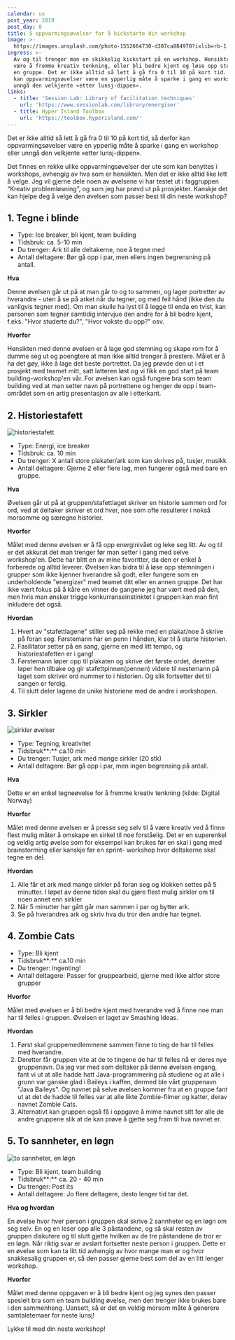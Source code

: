 ```yaml
---
calendar: ux
post_year: 2019
post_day: 8
title: 5 oppvarmingsøvelser for å kickstarte din workshop
image: >-
  https://images.unsplash.com/photo-1552664730-d307ca884978?ixlib=rb-1.2.1&ixid=eyJhcHBfaWQiOjEyMDd9&auto=format&fit=crop&w=1650&q=80
ingress: >-
  Av og til trenger man en skikkelig kickstart på en workshop. Hensikten kan
  være å fremme kreativ tenkning, eller bli bedre kjent og løse opp stemningen i
  en gruppe. Det er ikke alltid så lett å gå fra 0 til 10 på kort tid. Derfor
  kan oppvarmingsøvelser være en ypperlig måte å sparke i gang en workshop eller
  unngå den velkjente «etter lunsj-dippen».
links:
  - title: 'Session Lab: Library of facilitation techniques'
    url: 'https://www.sessionlab.com/library/energiser'
  - title: Hyper Island Toolbox
    url: 'https://toolbox.hyperisland.com/'
---
```

Det er ikke alltid så lett å gå fra 0 til 10 på kort tid, så derfor kan oppvarmingsøvelser være en ypperlig måte å sparke i gang en workshop eller unngå den velkjente «etter lunsj-dippen».

Det finnes en rekke ulike oppvarmingsøvelser der ute som kan benyttes i workshops, avhengig av hva som er hensikten. Men det er ikke alltid like lett å velge. Jeg vil gjerne dele noen av øvelsene vi har testet ut i faggruppen “Kreativ problemløsning”, og som jeg har prøvd ut på prosjekter. Kanskje det kan hjelpe deg å velge den øvelsen som passer best til din neste workshop?

## 1. Tegne i blinde

* Type: Ice breaker, bli kjent, team building
* Tidsbruk: ca. 5-10 min
* Du trenger: Ark til alle deltakerne, noe å tegne med
* Antall deltagere: Bør gå opp i par, men ellers ingen begrensning på antall. 

**Hva** 

Denne øvelsen går ut på at man går to og to sammen, og lager portretter av hverandre - uten å se på arket når du tegner, og med feil hånd (ikke den du vanligvis tegner med). Om man skulle ha lyst til å legge til enda en tvist, kan personen som tegner samtidig intervjue den andre for å bli bedre kjent, f.eks. "Hvor studerte du?", "Hvor vokste du opp?" osv. 

**Hvorfor**

Hensikten med denne øvelsen er å lage god stemning og skape rom for å dumme seg ut og poengtere at man ikke alltid trenger å prestere. Målet er å ha det gøy, ikke å lage det beste portrettet. Da jeg prøvde den ut i et prosjekt med teamet mitt, satt latteren løst og vi fikk en god start på team building-workshop'en vår. For øvelsen kan også fungere bra som team building ved at man setter navn på portrettene og henger de opp i team-området som en artig presentasjon av alle i etterkant. 

## 2. Historiestafett

![historiestafett](https://i.ibb.co/bP326SZ/Historiestafett.jpg)

* Type: Energi, ice breaker
* Tidsbruk: ca. 10 min
* Du trenger: X antall store plakater/ark som kan skrives på, tusjer, musikk
* Antall deltagere: Gjerne 2 eller flere lag, men fungerer også med bare en gruppe.

**Hva** 

Øvelsen går ut på at gruppen/stafettlaget skriver en historie sammen ord for ord, ved at deltaker skriver et ord hver, noe som ofte resulterer i nokså morsomme og særegne historier. 

**Hvorfor**

Målet med denne øvelsen er å få opp energinivået og leke seg litt. Av og til er det akkurat det man trenger før man setter i gang med selve workshop'en. Dette har blitt en av mine favoritter, da den er enkel å forberede og alltid leverer. Øvelsen kan bidra til å løse opp stemningen i grupper som ikke kjenner hverandre så godt, eller fungere som en underholdende "energizer" med teamet ditt eller en annen gruppe. Det har ikke vært fokus på å kåre en vinner de gangene jeg har vært med på den, men hvis man ønsker trigge konkurranseinstinktet i gruppen kan man fint inkludere det også. 

**Hvordan**

1. Hvert av "stafettlagene" stiller seg på rekke med en plakat/noe å skrive på foran seg. Førstemann har en penn i hånden, klar til å starte historien.
2. Fasilitator setter på en sang, gjerne en med litt tempo, og historiestafetten er i gang!
3. Førstemann løper opp til plakaten og skrive det første ordet, deretter løper hen tilbake og gir stafettpinnen(pennen) videre til nestemann på laget som skriver ord nummer to i historien. Og slik fortsetter det til sangen er ferdig.
4. Til slutt deler lagene de unike historiene med de andre i workshopen. 

## **3. Sirkler**

![sirkler øvelser](https://i.ibb.co/R3CtzWX/sirkel-IMG-2015.jpg)

* Type: Tegning, kreativitet
* Tidsbruk**:** ca.10 min
* Du trenger: Tusjer, ark med mange sirkler (20 stk)
* Antall deltagere: Bør gå opp i par, men ingen begrensing på antall. 

**Hva**

Dette er en enkel tegneøvelse for å fremme kreativ tenkning (kilde: Digital Norway)

**Hvorfor**

Målet med denne øvelsen er å presse seg selv til å være kreativ ved å finne flest mulig måter å omskape en sirkel til noe forståelig. Det er en superenkel og veldig artig øvelse som for eksempel kan brukes før en skal i gang med brainstorming eller kanskje før en sprint- workshop hvor deltakerne skal tegne en del. 

**Hvordan**

1. Alle får et ark med mange sirkler på foran seg og klokken settes på 5 minutter. I løpet av denne tiden skal du gjøre flest mulig sirkler om til noen annet enn sirkler
2. Når 5 minutter har gått går man sammen i par og bytter ark. 
3. Se på hverandres ark og skriv hva du tror den andre har tegnet. 

## 4. Zombie Cats

* Type: Bli kjent
* Tidsbruk**:** ca.10 min
* Du trenger: Ingenting! 
* Antall deltagere: Passer for gruppearbeid, gjerne med ikke altfor store grupper

**Hvorfor**

Målet med øvelsen er å bli bedre kjent med hverandre ved å finne noe man har til felles i gruppen. Øvelsen er laget av Smashing Ideas. 

**Hvordan**

1. Først skal gruppemedlemmene sammen finne to ting de har til felles med hverandre.
2. Deretter får gruppen vite at de to tingene de har til felles nå er deres nye gruppenavn. Da jeg var med som deltaker på denne øvelsen engang, fant vi ut at alle hadde hatt Java-programmering på studiene og at alle i grunn var ganske glad i Baileys i kaffen, dermed ble vårt gruppenavn "Java Baileys". Og navnet på selve øvelsen kommer fra at en gruppe fant ut at det de hadde til felles var at alle likte Zombie-filmer og katter, derav navnet Zombie Cats. 
3. Alternativt kan gruppen også få i oppgave å mime navnet sitt for alle de andre gruppene slik at de kan prøve å gjette seg fram til hva navnet er. 

## 5. To sannheter, en løgn

![to sannheter, en løgn](https://i.ibb.co/QDxVC6t/IMG-2013.jpg)

* Type: Bli kjent, team building
* Tidsbruk**:**  ca. 20 - 40 min 
* Du trenger: Post its
* Antall deltagere: Jo flere deltagere, desto lenger tid tar det.

**Hva og hvordan**

En øvelse hvor hver person i gruppen skal skrive 2 sannheter og en løgn om seg selv. En og en leser opp alle 3 påstandene, og så skal resten av gruppen diskutere og til slutt gjette hvilken av de tre påstandene de tror er en løgn. Når riktig svar er avslørt fortsetter neste person i gruppen. Dette er en øvelse som kan ta litt tid avhengig av hvor mange man er og hvor snakkesalig gruppen er, så den passer gjerne best som del av en litt lenger workshop. 

**Hvorfor**

Målet med denne oppgaven er å bli bedre kjent og jeg synes den passer spesielt bra som en team building øvelse, men den trenger ikke brukes bare i den sammenheng. Uansett, så er det en veldig morsom måte å generere samtaletemaer for neste lunsj!

Lykke til med din neste workshop!
